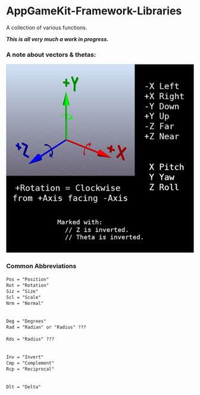 # AppGameKit-Framework-Libraries
A collection of various functions.

***This is all very much a work in progress.***

### A note about vectors & thetas:

![Coordinate System](README_Coordinate_System.png)


### Common Abbreviations

    Pos = "Position"
    Rot = "Rotation"
    Siz = "Size"
    Scl = "Scale"
    Nrm = "Normal"


    Deg = "Degrees"
    Rad = "Radian" or "Radius" ???

    Rds = "Radius" ???


    Inv = "Invert"
    Cmp = "Complement"
    Rcp = "Reciprocal"


    Dlt = "Delta"

